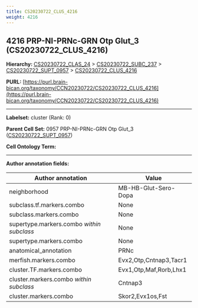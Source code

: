 ```yaml
---
title: CS20230722_CLUS_4216
weight: 4216
---
```

## 4216 PRP-NI-PRNc-GRN Otp Glut_3 (CS20230722_CLUS_4216)
<b>Hierarchy: </b>
[CS20230722_CLAS_24](../CS20230722_CLAS_24) >
[CS20230722_SUBC_237](../CS20230722_SUBC_237) >
[CS20230722_SUPT_0957](../CS20230722_SUPT_0957) >
[CS20230722_CLUS_4216](../CS20230722_CLUS_4216)

**PURL:** [https://purl.brain-bican.org/taxonomy/CCN20230722/CS20230722_CLUS_4216](https://purl.brain-bican.org/taxonomy/CCN20230722/CS20230722_CLUS_4216)

---


**Labelset:** cluster (Rank: 0)

**Parent Cell Set:** 0957 PRP-NI-PRNc-GRN Otp Glut_3 ([CS20230722_SUPT_0957](../CS20230722_SUPT_0957))



**Cell Ontology Term:** 

[MARKER GENES.]: #


---

[TRANSFERRED ANNOTATIONS.]: #


[AUTHOR ANNOTATION FIELDS.]: #


**Author annotation fields:**

| Author annotation | Value |
|-------------------|-------|
|neighborhood|MB-HB-Glut-Sero-Dopa|
|subclass.tf.markers.combo|None|
|subclass.markers.combo|None|
|supertype.markers.combo _within subclass_|None|
|supertype.markers.combo|None|
|anatomical_annotation|PRNc|
|merfish.markers.combo|Evx2,Otp,Cntnap3,Tacr1|
|cluster.TF.markers.combo|Evx1,Otp,Maf,Rorb,Lhx1|
|cluster.markers.combo _within subclass_|Cntnap3|
|cluster.markers.combo|Skor2,Evx1os,Fst|
